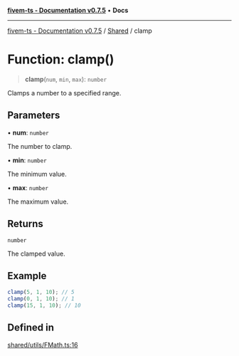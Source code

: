 [**fivem-ts - Documentation v0.7.5**](../../../README.md) • **Docs**

***

[fivem-ts - Documentation v0.7.5](../../../README.md) / [Shared](../README.md) / clamp

# Function: clamp()

> **clamp**(`num`, `min`, `max`): `number`

Clamps a number to a specified range.

## Parameters

• **num**: `number`

The number to clamp.

• **min**: `number`

The minimum value.

• **max**: `number`

The maximum value.

## Returns

`number`

The clamped value.

## Example

```ts
clamp(5, 1, 10); // 5
clamp(0, 1, 10); // 1
clamp(15, 1, 10); // 10
```

## Defined in

[shared/utils/FMath.ts:16](https://github.com/Purpose-Dev/fivem-ts/blob/main/src/shared/utils/FMath.ts#L16)
